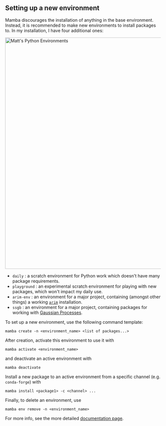 ## Setting up a new environment

Mamba discourages the installation of anything in the base environment. Instead, it is recommended to make new environments to install packages to. In my installation, I have four additional ones:

<img src="environments.png" alt="Matt's Python Environments" width="750"/>

- `daily` : a scratch environment for Python work which doesn't have many package requirements.
- `playground` : an experimental scratch environment for playing with new packages, which won't impact my daily use.
- `arim-env` : an environment for a major project, containing (amongst other things) a working [`arim`](https://github.com/ndtatbristol/arim) installation.
- `ssgb` : an environment for a major project, containing packages for working with [Gaussian Processes](https://gaussianprocess.org/).

To set up a new environment, use the following command template:
```console
mamba create -n <environment_name> <list of packages...>
```

After creation, activate this environment to use it with
```console
mamba activate <environment_name>
```
and deactivate an active environment with
```console
mamba deactivate
```

Install a new package to an active environment from a specific channel (e.g. `conda-forge`) with
```console
mamba install <package1> -c <channel> ...
```

Finally, to delete an environment, use
```console
mamba env remove -n <environment_name>
```

For more info, see the more detailed [documentation page](https://mamba.readthedocs.io/en/latest/index.html).
